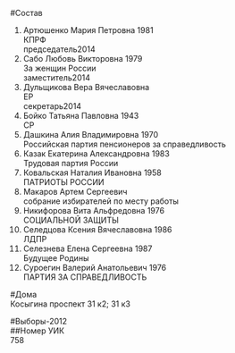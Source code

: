 #Состав  
1. Артюшенко Мария Петровна 1981  
    КПРФ  
    председатель2014  
2. Сабо Любовь Викторовна 1979  
    За женщин России  
    заместитель2014  
3. Дульщикова Вера Вячеславовна  
    ЕР  
    секретарь2014  
4. Бойко Татьяна Павловна 1943  
    СР  
5. Дашкина Алия Владимировна 1970  
    Российская партия пенсионеров за справедливость  
6. Казак Екатерина Александровна 1983  
    Трудовая партия России  
7. Ковальская Наталия Ивановна 1958  
    ПАТРИОТЫ РОССИИ  
8. Макаров Артем Сергеевич  
    собрание избирателей по месту работы  
9. Никифорова Вита Альфредовна 1976  
    СОЦИАЛЬНОЙ ЗАЩИТЫ  
10. Селедцова Ксения Вячеславовна 1986  
    ЛДПР  
11. Селезнева Елена Сергеевна 1987  
    Будущее Родины  
12. Суроегин Валерий Анатольевич 1976  
    ПАРТИЯ ЗА СПРАВЕДЛИВОСТЬ  
  
#Дома  
Косыгина проспект 31 к2; 31 к3  
  
#Выборы-2012  
##Номер УИК  
758  
